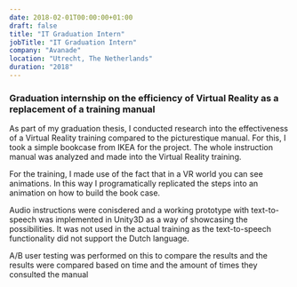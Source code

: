 ```yaml
---
date: 2018-02-01T00:00:00+01:00
draft: false
title: "IT Graduation Intern"
jobTitle: "IT Graduation Intern"
company: "Avanade"
location: "Utrecht, The Netherlands"
duration: "2018"
---
```

### Graduation internship on the efficiency of Virtual Reality as a replacement of a training manual

As part of my graduation thesis, I conducted research into the effectiveness of a Virtual Reality training compared to the picturestique manual. For this, I took a simple bookcase from IKEA for the project.
The whole instruction manual was analyzed and made into the Virtual Reality training. 

For the training, I made use of the fact that in a VR world you can see animations. In this way I programatically replicated the steps into an animation on how to build the book case.

Audio instructions were conisdered and a working prototype with text-to-speech was implemented in Unity3D as a way of showcasing the possibilities. It was not used in the actual training as the text-to-speech functionality did not support the Dutch language.

A/B user testing was performed on this to compare the results and the results were compared based on time and the amount of times they consulted the manual 